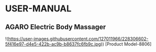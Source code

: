 # USER-MANUAL
## **AGARO Electric Body Massager**
!(https://user-images.githubusercontent.com/127011966/228306602-5f416e97-d4e5-422b-ac9b-b8637fc6fb9c.jpg))
[Product Model-8806]







